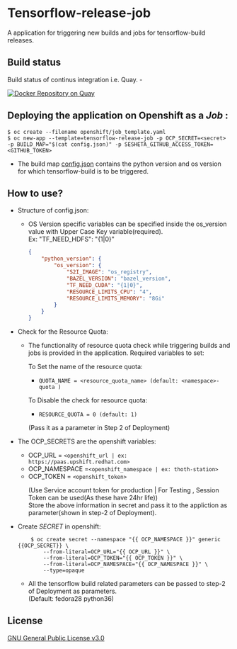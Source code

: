 # Tensorflow-release-job
A application for triggering new builds and jobs for tensorflow-build releases.

## Build status
Build status of continus integration i.e. Quay. -

[![Docker Repository on Quay](https://quay.io/repository/aicoe/tensorflow-release-job/status)](https://quay.io/repository/aicoe/tensorflow-release-job)

## Deploying the application on Openshift as a *Job* :
```shell
$ oc create --filename openshift/job_template.yaml
$ oc new-app --template=tensorflow-release-job -p OCP_SECRET=<secret> -p BUILD_MAP="$(cat config.json)" -p SESHETA_GITHUB_ACCESS_TOKEN=<GITHUB_TOKEN>
```

- The build map [config.json](https://github.com/thoth-station/tensorflow-release-job/blob/master/config.json) contains the python version and os version for which tensorflow-build is to be triggered.

## How to use?
- Structure of config.json:

    - OS Version specific variables can be specified inside the os_version value with Upper Case Key variable(required).</br> Ex: "TF_NEED_HDFS": "{1|0}" 

		```json
		{
			"python_version": {
				"os_version": {
					"S2I_IMAGE": "os_registry",
					"BAZEL_VERSION": "bazel_version",
					"TF_NEED_CUDA": "{1|0}",
					"RESOURCE_LIMITS_CPU": "4",
					"RESOURCE_LIMITS_MEMORY": "8Gi"
				}
			}
		}
		```

- Check for the Resource Quota:

	- The functionality of resource quota check while triggering builds and jobs is provided in the application. Required variables to set:

		To Set the name of the resource quota:</br>
		- `QUOTA_NAME = <resource_quota_name> (default: <namespace>-quota )`</br>

		To Disable the check for resource quota:</br>
		- `RESOURCE_QUOTA = 0 (default: 1)`</br>

		(Pass it as a parameter in Step 2 of Deployment)</br>
	
- The OCP_SECRETS are the openshift variables:
	- OCP_URL = `<openshift_url | ex: https://paas.upshift.redhat.com>`
	- OCP_NAMESPACE =`<openshift_namespace | ex: thoth-station>`
	- OCP_TOKEN = `<openshift_token>` <p>(Use Service account token for production | For Testing , Session Token can be used(As these have 24hr life))
	</br> Store the above information in secret and pass it to the appliction as parameter(shown in step-2 of Deployment).</p>

- Create *SECRET* in openshift:
	```shell
		$ oc create secret --namespace "{{ OCP_NAMESPACE }}" generic {{OCP_SECRET}} \
	        --from-literal=OCP_URL="{{ OCP_URL }}" \
	        --from-literal=OCP_TOKEN="{{ OCP_TOKEN }}" \
	        --from-literal=OCP_NAMESPACE="{{ OCP_NAMESPACE }}" \
	        --type=opaque
	```

	- All the tensorflow build related parameters can be passed to step-2 of Deployment as parameters.</br> (Default: fedora28 python36)

## License
[GNU General Public License v3.0](https://github.com/thoth-station/tensorflow-release-job/blob/master/LICENSE)